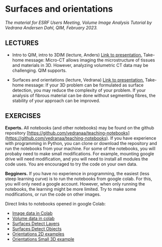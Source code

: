 # Surfaces and orientations

*The material for ESRF Users Meeting, Volume Image Analysis Tutorial by Vedrana Andersen Dahl, QIM, February 2023.*


## LECTURES
- Intro to QIM, intro to 3DIM  (lecture, Anders) [Link to presentation.](https://drive.google.com/file/d/1GHWZaNWdymsDziM6Cq3cbRm7Oqo6qd6H/view)
  Take-home message: Micro-CT allows imaging the microstructure of tissues and materials in 3D. However, analyzing volumetric CT data may be challenging. QIM supports.

- Surfaces and orientations (lecture, Vedrana) [Link to presentation.](https://drive.google.com/file/d/115D8DAnExdRdPLwEFTq9gLhr-5adgAwp/view?usp=sharing)
  Take-home message: If your 3D problem can be formulated as surface detection, you may reduce the complexity of your problem. If your analysis of fibrous material can be done without segmenting fibres, the stability of your approach can be improved.



## EXERCISES

**Experts.** All notebooks (and other notebooks) may be found on the github repository [https://github.com/vedranaa/teaching-notebooks](https://github.com/vedranaa/teaching-notebooks). If you have experience with programming in Python, you can clone or download the repository and run the notebooks from your machine. For some of the notebooks, you will probaby need to make small modifications. For example, mounting google drive will need modification, and you will need to install all modules the code uses. You are encouraged to try the code on your own data.

**Begginers.** If you have no experience in programming, the easiest (less steep learning curve) is to run the notebooks from google colab. For this, you will only need a google account. However, when only running the notebooks, the learning might be more limited. Try to make some modifications, or run the code on other images.

Direct links to notebooks opened in google Colab:
- [Image data in Colab](https://colab.research.google.com/github/vedranaa/teaching-notebooks/blob/main/Image_data_in_Colab.ipynb)
- [Volume data in colab](https://colab.research.google.com/github/vedranaa/teaching-notebooks/blob/main/Volume_data_in_colab.ipynb)
- [Surfaces Detect Layers](https://colab.research.google.com/github/vedranaa/teaching-notebooks/blob/main/Surfaces_Detect_Layers.ipynb)
- [Surfaces Detect Objects](https://colab.research.google.com/github/vedranaa/teaching-notebooks/blob/main/Surfaces_Detect_Objects.ipynb)
- [Orientations 2D examples](https://colab.research.google.com/github/vedranaa/teaching-notebooks/blob/main/Orientations_2D_examples.ipynb)
- [Orientations Small 3D example](https://colab.research.google.com/github/vedranaa/teaching-notebooks/blob/main/Orientations_Small_3D_example.ipynb)